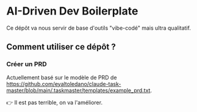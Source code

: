 # AI-Driven Dev Boilerplate

Ce dépôt va nous servir de base d'outils "vibe-codé" mais ultra qualitatif.

## Comment utiliser ce dépôt ?

### Créer un PRD

Actuellement basé sur le modèle de PRD de <https://github.com/eyaltoledano/claude-task-master/blob/main/.taskmaster/templates/example_prd.txt>.

👉 Il est pas terrible, on va l'améliorer.
